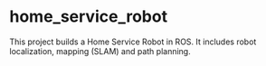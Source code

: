 # home_service_robot
This project builds a Home Service Robot in ROS. It includes robot localization, mapping (SLAM) and path planning.
